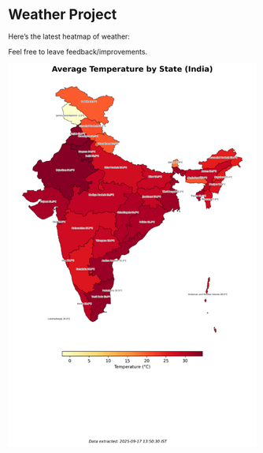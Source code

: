 # Weather Project

Here’s the latest heatmap of weather:

Feel free to leave feedback/improvements.

![India Heatmap](docs/assets/india_heatmap.png?v=CA6F50)
